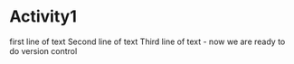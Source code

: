 # Activity1
first line of text
Second line of text
Third line of text - now we are ready to do version control